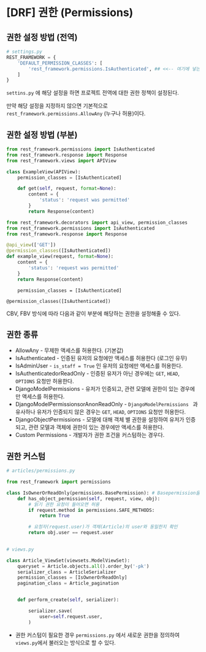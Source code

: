 # [DRF] 권한 (Permissions)



## 권한 설정 방법 (전역)



```python
# settings.py
REST_FRAMEWORK = {
    'DEFAULT_PERMISSION_CLASSES': [
        'rest_framework.permissions.IsAuthenticated', ## <<-- 여기에 넣는다
    ]
}
```



`settins.py` 에 해당 설정을 하면 프로젝트 전역에 대한 권한 정책이 설정된다.

만약 해당 설정을 지정하지 않으면 기본적으로 `   rest_framework.permissions.AllowAny` (누구나 허용)이다.



## 권한 설정 방법 (부분)



```python
from rest_framework.permissions import IsAuthenticated
from rest_framework.response import Response
from rest_framework.views import APIView

class ExampleView(APIView):
    permission_classes = [IsAuthenticated]

    def get(self, request, format=None):
        content = {
            'status': 'request was permitted'
        }
        return Response(content)
```



```python
from rest_framework.decorators import api_view, permission_classes
from rest_framework.permissions import IsAuthenticated
from rest_framework.response import Response

@api_view(['GET'])
@permission_classes([IsAuthenticated])
def example_view(request, format=None):
    content = {
        'status': 'request was permitted'
    }
    return Response(content)
```



`    permission_classes = [IsAuthenticated]`

`@permission_classes([IsAuthenticated])`

CBV, FBV 방식에 따라 다음과 같이 부분에 해당하는 권한을 설정해줄 수 있다.







## 권한 종류



- AllowAny - 무제한 액세스를 허용한다. (기본값)
- IsAuthenticated - 인증된 유저의 요청에만 액세스를 허용한다 (로그인 유무)
- IsAdminUser - `is_staff = True` 인 유저의 요청에만 액세스를 허용한다. 
- IsAuthenticatedorReadOnly - 인증된 유저가 아닌 경우에는 `GET`, `HEAD`, `OPTIONS` 요청만 허용한다.
- DjangoModelPermissions - 유저가 인증되고, 관련 모델에 권한이 있는 경우에만 액세스를 허용한다.
- DjangoModelPermissionsorAnonReadOnly - `DjangoModelPermissions ` 과 유사하나 유저가 인증되지 않은 경우는 `GET`, `HEAD`, `OPTIONS` 요청만 허용한다.
- DjangoObjectPermissions - 모델에 대해 객체 별 권한을 설정하여 유저가 인증되고, 관련 모델과 객체에 권한이 있는 경우에만 액세스를 허용한다.
- Custom Permissions - 개발자가 권한 조건을 커스텀하는 경우다.





## 권한 커스텀



```python
# articles/permissions.py

from rest_framework import permissions

class IsOwnerOrReadOnly(permissions.BasePermission): # Basepermission을 상속받음
    def has_object_permission(self, request, view, obj):
        # 읽기 권한 요청이 들어오면 허용
        if request.method in permissions.SAFE_METHODS:
            return True

        # 요청자(request.user)가 객체(Article)의 user와 동일한지 확인
        return obj.user == request.user

    
# views.py

class Article_ViewSet(viewsets.ModelViewSet):
    queryset = Article.objects.all().order_by('-pk')
    serializer_class = ArticleSerializer
    permission_classes = [IsOwnerOrReadOnly]
    pagination_class = Article_pagination


    def perform_create(self, serializer):

        serializer.save(
            user=self.request.user,
        )
```



- 권한 커스텀이 필요한 경우 `permissions.py` 에서 새로운 권한을 정의하여 `views.py`에서 불러오는 방식으로 할 수 있다.